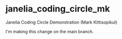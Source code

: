 # janelia_coding_circle_mk
Janelia Coding Circle Demonstration (Mark Kittisopikul)

I'm making this change on the main branch.

